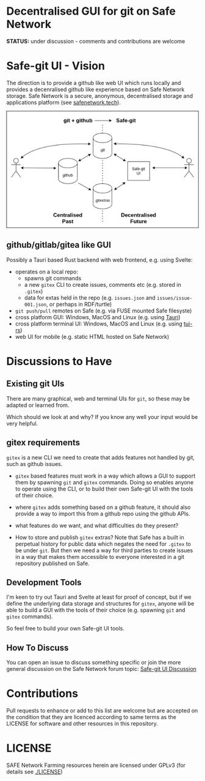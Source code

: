 # Decentralised GUI for git on Safe Network

**STATUS:** under discussion - comments and contributions are welcome

# Safe-git UI - Vision
The direction is to provide a github like web UI which runs locally and provides a decenralised github like experience based on Safe Network storage. Safe Network is a secure, anonymous, decentralised storage and applications platform (see [safenetwork.tech](https://safenetwork.tech)).

<img src="./diagrams/past-and-future.png" alt="contrasting git with github and git with Safe architectures">

## github/gitlab/gitea like GUI
Possibly a Tauri based Rust backend with web frontend, e.g. using Svelte:
* operates on a local repo:
	* spawns git commands
	* a new `gitex` CLI to create issues, comments etc (e.g. stored in  ``.gitex``)
	* data for extas held in the repo (e.g. ``issues.json`` and ``issues/issue-001.json``, or perhaps in RDF/turtle)
* `git push/pull` remotes on Safe (e.g. via FUSE mounted Safe filesyste)
* cross platform GUI: Windows, MacOS and Linux (e.g. using [Tauri](https://tauri.studio))
* cross platform terminal UI: Windows, MacOS and Linux (e.g. using [tui-rs](https://github.com/fdehau/tui-rs))
* web UI for mobile (e.g. static HTML hosted on Safe Network)

# Discussions to Have

## Existing git UIs
There are many graphical, web and terminal UIs for `git`, so these may be adapted or learned from. 

Which should we look at and why? If you know any well your input would be very helpful.

## gitex requirements
`gitex` is a new CLI we need to create that adds features not handled by git, such as github issues.

- `gitex` based features must work in a way which allows a GUI to support them by spawning `git` and `gitex` commands. Doing so enables anyone to operate using the CLI, or to build their own Safe-git UI with the tools of their choice.

- where `gitex` adds something based on a github feature, it should also provide a way to import this from a github repo using the github APIs.

- what features do we want, and what difficulties do they present?

- How to store and publish `gitex` extras?
  Note that Safe has a built in perpetual history for public data which negates the need for `.gitex` to be under `git`. But then we need a way for third parties to create issues in a way that makes them accessible to everyone interested in a git repository published on Safe.

## Development Tools
I'm keen to try out Tauri and Svelte at least for proof of concept, but if we define the underlying data storage and structures for `gitex`, anyone will be able to build a GUI with the tools of their choice (e.g. spawning `git` and `gitex` commands).

So feel free to build your own Safe-git UI tools.

## How To Discuss

You can open an issue to discuss something specific or join the more general discussion on the Safe Network forum topic: [Safe-git UI Discussion](https://safenetforum.org/t/safe-git-ui-discussion/32793?u=happybeing)

# Contributions

Pull requests to enhance or add to this list are welcome but are accepted on the condition that they are licenced according to same terms as the LICENSE for software and other resources in this repository.

# LICENSE

SAFE Network Farming resources herein are licensed under GPLv3 (for details see [./LICENSE](./LICENSE))
